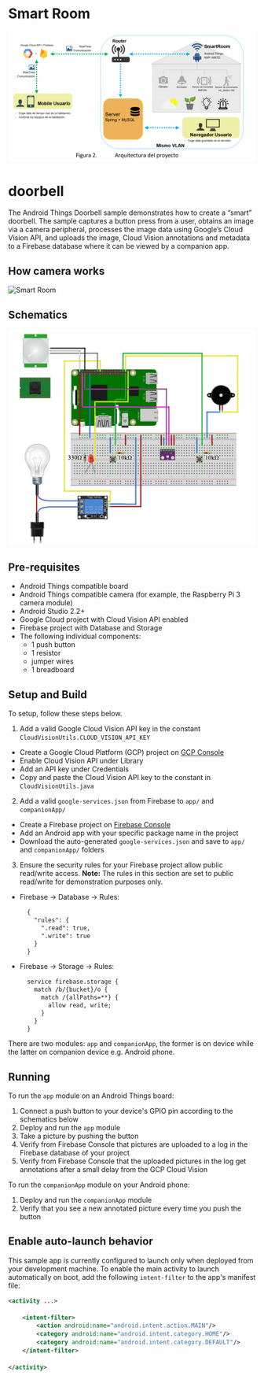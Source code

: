 # Smart Room


![Schematics](111.png)

# doorbell
The Android Things Doorbell sample demonstrates how to create a “smart” doorbell.
The sample captures a button press from a user, obtains an image via a camera peripheral,
processes the image data using Google’s Cloud Vision API, and uploads the image, Cloud Vision
annotations and metadata to a Firebase database where it can be viewed by a companion app.

## How camera works

![Smart Room][demo-gif]


## Schematics

![Schematics](schematics-all.png)

## Pre-requisites

- Android Things compatible board
- Android Things compatible camera (for example, the Raspberry Pi 3 camera module)
- Android Studio 2.2+
- Google Cloud project with Cloud Vision API enabled
- Firebase project with Database and Storage
- The following individual components:
    - 1 push button
    - 1 resistor
    - jumper wires
    - 1 breadboard

## Setup and Build

To setup, follow these steps below.

1.  Add a valid Google Cloud Vision API key in the constant `CloudVisionUtils.CLOUD_VISION_API_KEY`
  - Create a Google Cloud Platform (GCP) project on [GCP Console](https://console.cloud.google.com/)
  - Enable Cloud Vision API under Library
  - Add an API key under Credentials
  - Copy and paste the Cloud Vision API key to the constant in `CloudVisionUtils.java`

2.  Add a valid `google-services.json` from Firebase to `app/` and
    `companionApp/`
  - Create a Firebase project on [Firebase Console](https://console.firebase.google.com)
  - Add an Android app with your specific package name in the project
  - Download the auto-generated `google-services.json` and save to `app/` and `companionApp/` folders

3.  Ensure the security rules for your Firebase project allow public read/write
    access. **Note:** The rules in this section are set to public read/write for
    demonstration purposes only.
  - Firebase -> Database -> Rules:

          {
            "rules": {
              ".read": true,
              ".write": true
            }
          }

  - Firebase -> Storage -> Rules:

          service firebase.storage {
            match /b/{bucket}/o {
              match /{allPaths=**} {
                allow read, write;
              }
            }
          }


There are two modules: `app` and `companionApp`, the former is on device while the latter on
companion device e.g. Android phone.

## Running

To run the `app` module on an Android Things board:

1. Connect a push button to your device's GPIO pin according to the schematics below
2. Deploy and run the `app` module
3. Take a picture by pushing the button
4. Verify from Firebase Console that pictures are uploaded to a log in the Firebase database
   of your project
5. Verify from Firebase Console that the uploaded pictures in the log get annotations after
   a small delay from the GCP Cloud Vision

To run the `companionApp` module on your Android phone:

1. Deploy and run the `companionApp` module
2. Verify that you see a new annotated picture every time you push the button

## Enable auto-launch behavior

This sample app is currently configured to launch only when deployed from your
development machine. To enable the main activity to launch automatically on boot,
add the following `intent-filter` to the app's manifest file:

```xml
<activity ...>

    <intent-filter>
        <action android:name="android.intent.action.MAIN"/>
        <category android:name="android.intent.category.HOME"/>
        <category android:name="android.intent.category.DEFAULT"/>
    </intent-filter>

</activity>
```



[demo-gif]: camera.gif
